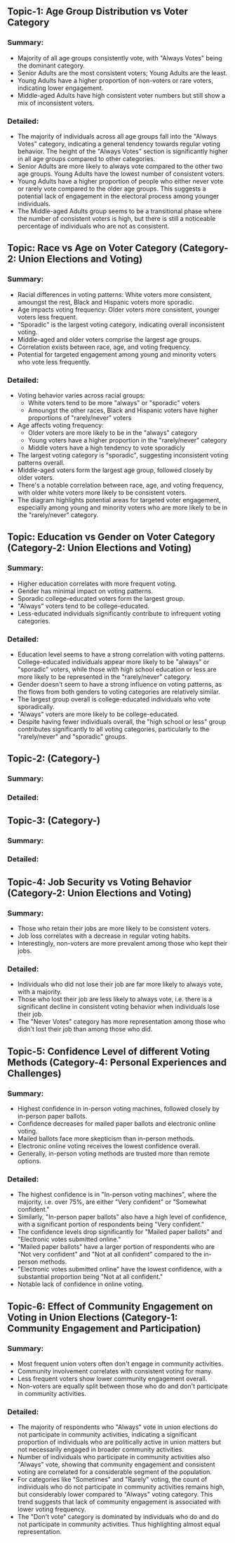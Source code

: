 ## **Topic-1: Age Group Distribution vs Voter Category**
### **Summary:**
- Majority of all age groups consistently vote, with "Always Votes" being the dominant category.
- Senior Adults are the most consistent voters; Young Adults are the least.
- Young Adults have a higher proportion of non-voters or rare voters, indicating lower engagement.
- Middle-aged Adults have high consistent voter numbers but still show a mix of inconsistent voters.

### **Detailed:**
- The majority of individuals across all age groups fall into the "Always Votes" category, indicating a general tendency towards regular voting behavior. The height of the "Always Votes" section is significantly higher in all age groups compared to other categories.
- Senior Adults are more likely to always vote compared to the other two age groups. Young Adults have the lowest number of consistent voters.
- Young Adults have a higher proportion of people who either never vote or rarely vote compared to the older age groups. This suggests a potential lack of engagement in the electoral process among younger individuals.
- The Middle-aged Adults group seems to be a transitional phase where the number of consistent voters is high, but there is still a noticeable percentage of individuals who are not as consistent.

## **Topic: Race vs Age on Voter Category (Category-2: Union Elections and Voting)**
### **Summary:**
- Racial differences in voting patterns: White voters more consistent, amoungst the rest, Black and Hispanic voters more sporadic.
- Age impacts voting frequency: Older voters more consistent, younger voters less frequent.
- "Sporadic" is the largest voting category, indicating overall inconsistent voting.
- Middle-aged and older voters comprise the largest age groups.
- Correlation exists between race, age, and voting frequency.
- Potential for targeted engagement among young and minority voters who vote less frequently.

### **Detailed:**
- Voting behavior varies across racial groups:
    - White voters tend to be more "always" or "sporadic" voters
    - Amoungst the other races, Black and Hispanic voters have higher proportions of "rarely/never" voters
- Age affects voting frequency:
    - Older voters are more likely to be in the "always" category
    - Young voters have a higher proportion in the "rarely/never" category
    - Middle voters have a high tendency to vote sporadicly
- The largest voting category is "sporadic", suggesting inconsistent voting patterns overall.
- Middle-aged voters form the largest age group, followed closely by older voters.
- There's a notable correlation between race, age, and voting frequency, with older white voters more likely to be consistent voters.
- The diagram highlights potential areas for targeted voter engagement, especially among young and minority voters who are more likely to be in the "rarely/never" category.

## **Topic: Education vs Gender on Voter Category (Category-2: Union Elections and Voting)**
### **Summary:**
- Higher education correlates with more frequent voting.
- Gender has minimal impact on voting patterns.
- Sporadic college-educated voters form the largest group.
- "Always" voters tend to be college-educated.
- Less-educated individuals significantly contribute to infrequent voting categories.

### **Detailed:**
- Education level seems to have a strong correlation with voting patterns. College-educated individuals appear more likely to be "always" or "sporadic" voters, while those with high school education or less are more likely to be represented in the "rarely/never" category.
- Gender doesn't seem to have a strong influence on voting patterns, as the flows from both genders to voting categories are relatively similar.
- The largest group overall is college-educated individuals who vote sporadically.
- "Always" voters are more likely to be college-educated.
- Despite having fewer individuals overall, the "high school or less" group contributes significantly to all voting categories, particularly to the "rarely/never" and "sporadic" groups.

## **Topic-2:  (Category-)**
### **Summary:**


### **Detailed:**


## **Topic-3:  (Category-)**
### **Summary:**


### **Detailed:**


## **Topic-4: Job Security vs Voting Behavior  (Category-2: Union Elections and Voting)**
### **Summary:**
- Those who retain their jobs are more likely to be consistent voters.
- Job loss correlates with a decrease in regular voting habits.
- Interestingly, non-voters are more prevalent among those who kept their jobs.

### **Detailed:**
- Individuals who did not lose their job are far more likely to always vote, with a majority.
- Those who lost their job are less likely to always vote, i.e. there is a significant decline in consistent voting behavior when individuals lose their job.
- The "Never Votes" category has more representation among those who didn't lost their job than among those who did.

## **Topic-5: Confidence Level of different Voting Methods (Category-4: Personal Experiences and Challenges)**
### **Summary:**
- Highest confidence in in-person voting machines, followed closely by in-person paper ballots.
- Confidence decreases for mailed paper ballots and electronic online voting.
- Mailed ballots face more skepticism than in-person methods.
- Electronic online voting receives the lowest confidence overall.
- Generally, in-person voting methods are trusted more than remote options.

### **Detailed:**
- The highest confidence is in "In-person voting machines", where the majority, i.e. over 75%, are either "Very confident" or "Somewhat confident."
- Similarly, "In-person paper ballots" also have a high level of confidence, with a significant portion of respondents being "Very confident."
- The confidence levels drop significantly for "Mailed paper ballots" and "Electronic votes submitted online."
- "Mailed paper ballots" have a larger portion of respondents who are "Not very confident" and "Not at all confident" compared to the in-person methods.
- "Electronic votes submitted online" have the lowest confidence, with a substantial proportion being "Not at all confident."
- Notable lack of confidence in online voting.

## **Topic-6: Effect of Community Engagement on Voting in Union Elections (Category-1: Community Engagement and Participation)**
### **Summary:**
- Most frequent union voters often don't engage in community activities.
- Community involvement correlates with consistent voting for many.
- Less frequent voters show lower community engagement overall.
- Non-voters are equally split between those who do and don't participate in community activities.

### **Detailed:**
- The majority of respondents who "Always" vote in union elections do not participate in community activities, indicating a significant proportion of individuals who are politically active in union matters but not necessarily engaged in broader community activities.
- Number of individuals who participate in community activities also "Always" vote, showing that community engagement and consistent voting are correlated for a considerable segment of the population.
- For categories like "Sometimes" and "Rarely" voting, the count of individuals who do not participate in community activities remains high, but considerably lower compared to "Always" voting category. This trend suggests that lack of community engagement is associated with lower voting frequency.
- The "Don't vote" category is dominated by individuals who do and do not participate in community activities. Thus highlighting almost equal representation.
